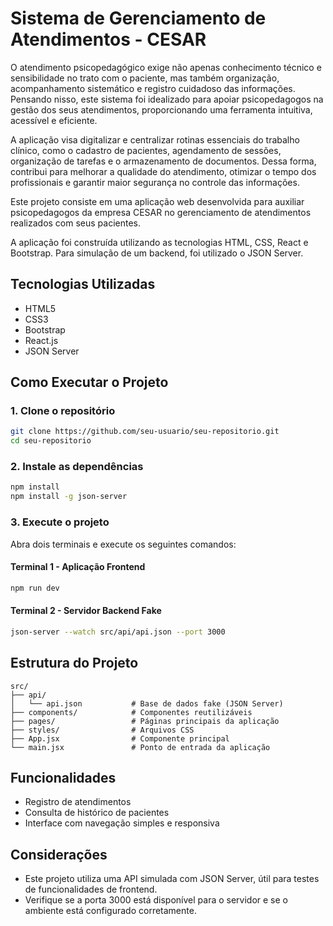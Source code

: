 # Sistema de Gerenciamento de Atendimentos - CESAR

O atendimento psicopedagógico exige não apenas conhecimento técnico e sensibilidade no trato com o paciente, mas também organização, acompanhamento sistemático e registro cuidadoso das informações. Pensando nisso, este sistema foi idealizado para apoiar psicopedagogos na gestão dos seus atendimentos, proporcionando uma ferramenta intuitiva, acessível e eficiente.

A aplicação visa digitalizar e centralizar rotinas essenciais do trabalho clínico, como o cadastro de pacientes, agendamento de sessões, organização de tarefas e o armazenamento de documentos. Dessa forma, contribui para melhorar a qualidade do atendimento, otimizar o tempo dos profissionais e garantir maior segurança no controle das informações.

Este projeto consiste em uma aplicação web desenvolvida para auxiliar psicopedagogos da empresa CESAR no gerenciamento de atendimentos realizados com seus pacientes.

A aplicação foi construída utilizando as tecnologias HTML, CSS, React e Bootstrap. Para simulação de um backend, foi utilizado o JSON Server.

## Tecnologias Utilizadas

- HTML5
- CSS3
- Bootstrap
- React.js
- JSON Server

## Como Executar o Projeto

### 1. Clone o repositório

```bash
git clone https://github.com/seu-usuario/seu-repositorio.git
cd seu-repositorio
```

### 2. Instale as dependências

```bash
npm install
npm install -g json-server
```

### 3. Execute o projeto

Abra dois terminais e execute os seguintes comandos:

#### Terminal 1 - Aplicação Frontend

```bash
npm run dev
```

#### Terminal 2 - Servidor Backend Fake

```bash
json-server --watch src/api/api.json --port 3000
```

## Estrutura do Projeto

```
src/
├── api/
│   └── api.json           # Base de dados fake (JSON Server)
├── components/            # Componentes reutilizáveis
├── pages/                 # Páginas principais da aplicação
├── styles/                # Arquivos CSS
├── App.jsx                # Componente principal
└── main.jsx               # Ponto de entrada da aplicação
```

## Funcionalidades

- Registro de atendimentos
- Consulta de histórico de pacientes
- Interface com navegação simples e responsiva

## Considerações

- Este projeto utiliza uma API simulada com JSON Server, útil para testes de funcionalidades de frontend.
- Verifique se a porta 3000 está disponível para o servidor e se o ambiente está configurado corretamente.
